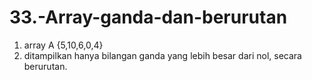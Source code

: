 # 33.-Array-ganda-dan-berurutan

1. array A {5,10,6,0,4}
2. ditampilkan hanya bilangan ganda yang lebih besar dari nol, secara berurutan.
